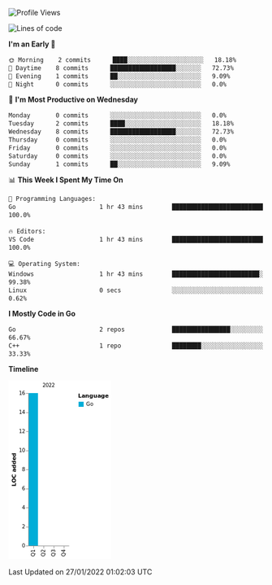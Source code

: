 <!--START_SECTION:waka-->
![Profile Views](http://img.shields.io/badge/Profile%20Views-20-blue)

![Lines of code](https://img.shields.io/badge/From%20Hello%20World%20I%27ve%20Written-16%20lines%20of%20code-blue)

**I'm an Early 🐤** 

```text
🌞 Morning    2 commits      ████░░░░░░░░░░░░░░░░░░░░░   18.18% 
🌆 Daytime    8 commits      ██████████████████░░░░░░░   72.73% 
🌃 Evening    1 commits      ██░░░░░░░░░░░░░░░░░░░░░░░   9.09% 
🌙 Night      0 commits      ░░░░░░░░░░░░░░░░░░░░░░░░░   0.0%

```
📅 **I'm Most Productive on Wednesday** 

```text
Monday       0 commits      ░░░░░░░░░░░░░░░░░░░░░░░░░   0.0% 
Tuesday      2 commits      ████░░░░░░░░░░░░░░░░░░░░░   18.18% 
Wednesday    8 commits      ██████████████████░░░░░░░   72.73% 
Thursday     0 commits      ░░░░░░░░░░░░░░░░░░░░░░░░░   0.0% 
Friday       0 commits      ░░░░░░░░░░░░░░░░░░░░░░░░░   0.0% 
Saturday     0 commits      ░░░░░░░░░░░░░░░░░░░░░░░░░   0.0% 
Sunday       1 commits      ██░░░░░░░░░░░░░░░░░░░░░░░   9.09%

```


📊 **This Week I Spent My Time On** 

```text
💬 Programming Languages: 
Go                       1 hr 43 mins        █████████████████████████   100.0%

🔥 Editors: 
VS Code                  1 hr 43 mins        █████████████████████████   100.0%

💻 Operating System: 
Windows                  1 hr 43 mins        ████████████████████████░   99.38% 
Linux                    0 secs              ░░░░░░░░░░░░░░░░░░░░░░░░░   0.62%

```

**I Mostly Code in Go** 

```text
Go                       2 repos             ████████████████░░░░░░░░░   66.67% 
C++                      1 repo              ████████░░░░░░░░░░░░░░░░░   33.33%

```


**Timeline**

![Chart not found](https://raw.githubusercontent.com/zhaoalpha/zhaoalpha/master/charts/bar_graph.png) 


 Last Updated on 27/01/2022 01:02:03 UTC
<!--END_SECTION:waka-->
